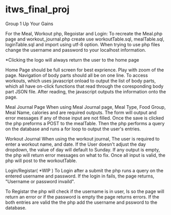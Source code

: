 # itws_final_proj
Group 1 
Up Your Gains 



For the Meal, Workout php, Regoistar and Login:
To recreate the Meal.php page and workout_journal.php create use workoutTable.sql, mealTable.sql, loginTable.sql and import using utf-8 option. When trying to use php files change the username and password to your localhost information.


*Clicking the logo will always return the user to the home page 


Home Page should be full screen for best exprience.
Play with zoom of the page. Navigation of body parts should all be on one line. To access workouts, which uses javascript onload to output the list of body parts, which all have on-click functions that read through the coresponding body part JSON file. After reading, the javascript outputs the information onto the page.


Meal Journal Page
When using Meal Journal page, Meal Type, Food Group, Meal Name, calories and are required outputs. The form will output and error messages if any of those input are not filled. Once the save is clicked the php preforms a POST to the mealTable. Then the php performs a query on the database and runs a for loop to output the user's entries.


Workout Journal
When using the workout journal, The user is required to enter a workout name, and date. If the User doesn't adjust the day dropdown, the value of day will default to Sunday. If any output is empty, the php will return error messages on what to fix. Once all input is valid, the php will post to the workoutTable.



Login/Registar( *WIP )
To Login after a submit the php runs a query on the entered username and password. If the login in fails, the page returns, "Username or  password invaild".  

To Registar the php will check if the username is in user,
Is so the page will return an error or if the password is empty the page returns errors. If the both entries are valid the the php add the username and pssword to the database. 

